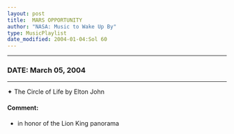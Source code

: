 ```yaml
---
layout: post
title:  MARS OPPORTUNITY
author: "NASA: Music to Wake Up By"
type: MusicPlaylist
date_modified: 2004-01-04:Sol 60
---
```


----
### DATE: March 05, 2004
----
✦ The Circle of Life by Elton John

#### Comment:
*  in honor of the Lion King panorama
